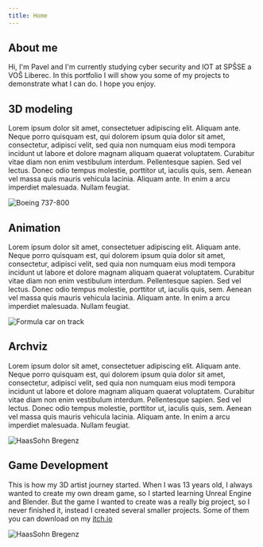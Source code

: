 ```yaml
---
title: Home
---
```


## About me

Hi, I'm Pavel and I'm currently studying cyber security and IOT at SPŠSE a VOŠ Liberec. In this portfolio I will show you some of my projects to demonstrate what I can do. I hope you enjoy.

## 3D modeling
Lorem ipsum dolor sit amet, consectetuer adipiscing elit. Aliquam ante. Neque porro quisquam est, qui dolorem ipsum quia dolor sit amet, consectetur, adipisci velit, sed quia non numquam eius modi tempora incidunt ut labore et dolore magnam aliquam quaerat voluptatem. Curabitur vitae diam non enim vestibulum interdum. Pellentesque sapien. Sed vel lectus. Donec odio tempus molestie, porttitor ut, iaculis quis, sem. Aenean vel massa quis mauris vehicula lacinia. Aliquam ante. In enim a arcu imperdiet malesuada. Nullam feugiat.

![Boeing 737-800](image://737.png)

## Animation
Lorem ipsum dolor sit amet, consectetuer adipiscing elit. Aliquam ante. Neque porro quisquam est, qui dolorem ipsum quia dolor sit amet, consectetur, adipisci velit, sed quia non numquam eius modi tempora incidunt ut labore et dolore magnam aliquam quaerat voluptatem. Curabitur vitae diam non enim vestibulum interdum. Pellentesque sapien. Sed vel lectus. Donec odio tempus molestie, porttitor ut, iaculis quis, sem. Aenean vel massa quis mauris vehicula lacinia. Aliquam ante. In enim a arcu imperdiet malesuada. Nullam feugiat.

![Formula car on track](image://EndlessEngines.jpg)

## Archviz

Lorem ipsum dolor sit amet, consectetuer adipiscing elit. Aliquam ante. Neque porro quisquam est, qui dolorem ipsum quia dolor sit amet, consectetur, adipisci velit, sed quia non numquam eius modi tempora incidunt ut labore et dolore magnam aliquam quaerat voluptatem. Curabitur vitae diam non enim vestibulum interdum. Pellentesque sapien. Sed vel lectus. Donec odio tempus molestie, porttitor ut, iaculis quis, sem. Aenean vel massa quis mauris vehicula lacinia. Aliquam ante. In enim a arcu imperdiet malesuada. Nullam feugiat.

![HaasSohn Bregenz](image://Bregenz.jpg)

## Game Development

This is how my 3D artist journey started. When I was 13 years old, I always wanted to create my own dream game, so I started learning Unreal Engine and Blender. But the game I wanted to create was a really big project, so I never finished it, instead I created several smaller projects. Some of them you can download on my [itch.io](https://pavel-dutka.itch.io/)


![HaasSohn Bregenz](image://Cars.jpg)
